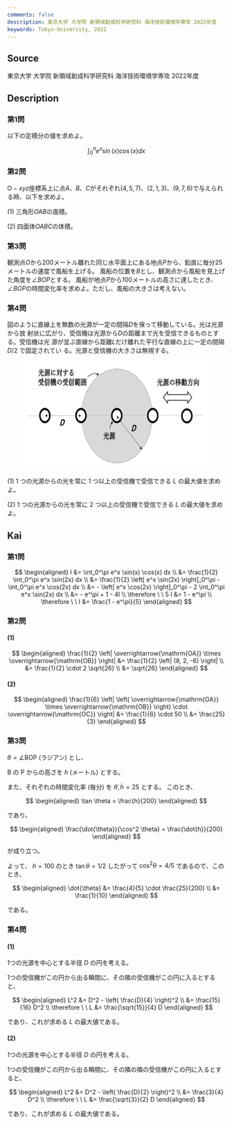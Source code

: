 ```yaml
---
comments: false
description: 東京大学 大学院 新領域創成科学研究科 海洋技術環境学専攻 2022年度
keywords: Tokyo-University, 2022
---
```


## **Source**
東京大学 大学院 新領域創成科学研究科 海洋技術環境学専攻 2022年度

## **Description**
### 第1問
以下の定積分の値を求めよ。

$$
\int_0^{\pi} e^x \sin(x) \cos(x) dx
$$

### 第2問
$\text{O} - xyz$座標系上に点$A$、$B$、$C$がそれぞれ$(4, 5, 7)$、$(2, 1, 3)$、$(9, 7, 6)$で与えられる時、以下を求めよ。

(1) 三角形$OAB$の面積。

(2) 四面体$OABC$の体積。


### 第3問
観測点$O$から$200$メートル離れた同じ水平面上にある地点$P$から、鉛直に毎分$25$メートルの速度で風船を上げる。
風船の位置を$B$とし、観測点から風船を見上げた角度を$\angle BOP$とする。
風船が地点$P$から$100$メートルの高さに達したとき、$\angle BOP$の時間変化率を求めよ。ただし、風船の大きさは考えない。

### 第4問
図のように直線上を無数の光源が一定の間隔$D$を保って移動している。光は光源から放
射状に広がり、受信機は光源から$D$の距離まで光を受信できるものとする。受信機は光
源が並ぶ直線から距離$L$だけ離れた平行な直線の上に一定の間隔 $D/2$ で固定されてい
る。光源と受信機の大きさは無視する。

<figure style="text-align:center;">
  <img src="https://raw.githubusercontent.com/Myyura/the_kai_project_assets/main/kakomonn/tokyo_university/frontier_sciences/otpe_2022_all_p4_1.png" width="500" height="250" alt=""/>
</figure>

(1) $1$ つの光源からの光を常に $1$ つ以上の受信機で受信できる $L$ の最大値を求めよ。

(2) $1$ つの光源からの光を常に $2$ つ以上の受信機で受信できる $L$ の最大値を求めよ。


## **Kai**
### 第1問

$$
\begin{aligned}
I
&= \int_0^\pi e^x \sin(x) \cos(x) dx
\\
&= \frac{1}{2} \int_0^\pi e^x \sin(2x) dx
\\
&= \frac{1}{2} \left[ e^x \sin(2x) \right]_0^\pi - \int_0^\pi e^x \cos(2x) dx
\\
&= - \left[ e^x \cos(2x) \right]_0^\pi - 2 \int_0^\pi e^x \sin(2x) dx
\\
&= - e^\pi + 1 - 4I
\\
\therefore \ \ 
5 I &= 1 - e^\pi
\\
\therefore \ \ 
I &= \frac{1 - e^\pi}{5}
\end{aligned}
$$

### 第2問
#### (1)

$$
\begin{aligned}
\frac{1}{2}
\left|
\overrightarrow{\mathrm{OA}} \times \overrightarrow{\mathrm{OB}}
\right|
&= \frac{1}{2} \left| (8, 2, -6) \right|
\\
&= \frac{1}{2} \cdot 2 \sqrt{26}
\\
&= \sqrt{26}
\end{aligned}
$$

#### (2)

$$
\begin{aligned}
\frac{1}{6}
\left|
\left( \overrightarrow{\mathrm{OA}} \times \overrightarrow{\mathrm{OB}} \right)
\cdot \overrightarrow{\mathrm{OC}}
\right|
&= \frac{1}{6} \cdot 50
\\
&= \frac{25}{3}
\end{aligned}
$$

### 第3問
$\theta = \angle \mathrm{BOP}$ (ラジアン) とし、

$\mathrm{B}$ の $\mathrm{P}$ からの高さを $h$ (メートル) とする。

また、それぞれの時間変化率 (毎分) を $\dot{\theta}, \dot{h} = 25$ とする。
このとき、

$$
\begin{aligned}
\tan \theta = \frac{h}{200}
\end{aligned}
$$

であり、

$$
\begin{aligned}
\frac{\dot{\theta}}{\cos^2 \theta} = \frac{\dot{h}}{200}
\end{aligned}
$$

が成り立つ。

よって、 $h=100$ のとき $\tan \theta = 1/2$ したがって
$\cos^2 \theta = 4/5$ であるので、このとき、

$$
\begin{aligned}
\dot{\theta}
&= \frac{4}{5} \cdot \frac{25}{200}
\\
&= \frac{1}{10}
\end{aligned}
$$

である。

### 第4問
#### (1)
1つの光源を中心とする半径 $D$ の円を考える。

1つの受信機がこの円から出る瞬間に、その隣の受信機がこの円に入るとすると、

$$
\begin{aligned}
L^2
&= D^2 - \left( \frac{D}{4} \right)^2
\\
&= \frac{15}{16} D^2
\\
\therefore \ \ 
L &= \frac{\sqrt{15}}{4} D
\end{aligned}
$$

であり、これが求める $L$ の最大値である。

#### (2)
1つの光源を中心とする半径 $D$ の円を考える。

1つの受信機がこの円から出る瞬間に、その隣の隣の受信機がこの円に入るとすると、

$$
\begin{aligned}
L^2
&= D^2 - \left( \frac{D}{2} \right)^2
\\
&= \frac{3}{4} D^2
\\
\therefore \ \ 
L &= \frac{\sqrt{3}}{2} D
\end{aligned}
$$

であり、これが求める $L$ の最大値である。